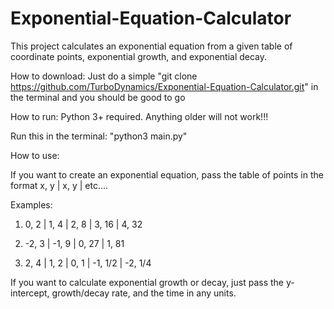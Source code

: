 # Exponential-Equation-Calculator
This project calculates an exponential equation from a given table of coordinate points, exponential growth, and exponential decay. 



How to download:
Just do a simple "git clone https://github.com/TurboDynamics/Exponential-Equation-Calculator.git" in the terminal and you should be good to go

How to run:
Python 3+ required. Anything older will not work!!!

Run this in the terminal: "python3 main.py"


How to use:

If you want to create an exponential equation, pass the table of points in the format x, y | x, y | etc....

Examples: 

  1. 0, 2 | 1, 4 | 2, 8 | 3, 16 | 4, 32
  
  2. -2, 3 | -1, 9 | 0, 27 | 1, 81
  
  3. 2, 4 | 1, 2 | 0, 1 | -1, 1/2 | -2, 1/4
  
  
If you want to calculate exponential growth or decay, just pass the y-intercept, growth/decay rate, and the time in any units.
